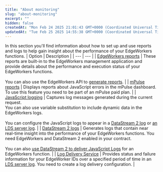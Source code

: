 ```yaml
---
title: "About monitoring"
slug: "about-monitoring"
excerpt: ""
hidden: false
createdAt: "Mon Feb 24 2025 21:01:43 GMT+0000 (Coordinated Universal Time)"
updatedAt: "Tue Feb 25 2025 14:55:38 GMT+0000 (Coordinated Universal Time)"
---
```

In this section you'll find information about how to set up and use reports and logs to help gain insight about the performance of your EdgeWorkers functions.
| Option | Description |
| --- | --- |
| [EdgeWorkers reports](manage-report-data.md) | These reports are built-in to the EdgeWorkers management application and provide details about the performance and execution status of your EdgeWorkers functions.<br/><br/>You can also use the EdgeWorkers API to [generate reports](ref:get-reports). |
| [mPulse reports](mpulse.md) | Displays reports about JavaScript errors in the mPulse dashboard.<br/>To use this feature you need to be part of an mPulse paid plan. |
| [JavaScript logging](enable-javascript-logging.md) | Captures log messages generated during the current request.<br/>You can also use variable substitution to include dynamic data in the EdgeWorkers logs.<br/><br/>You can configure the JavaScript logs to appear in a [DataStream 2 log](datastream-2-integration.md) or [an LDS server log](https://techdocs.akamai.com/log-delivery/docs). |
| [DataStream 2 logs](datastream-2-integration.md) | Generates logs that contain near real-time insight into the performance of your EdgeWorkers functions. You need EdgeWorkers and DataStream 2 enabled in your contract.<br/><br/>You can also [use DataStream 2 to deliver JavaScript Logs](ds2-javascript-logging.md) for an EdgeWorkers function. |
| [Log Delivery Service](enable-log-delivery-for-edgeworkers.md) | Provides status and failure information for your EdgeWorker IDs over a specified period of time in an [LDS server log](https://techdocs.akamai.com/log-delivery/docs). You need to create a log delivery configuration. |
